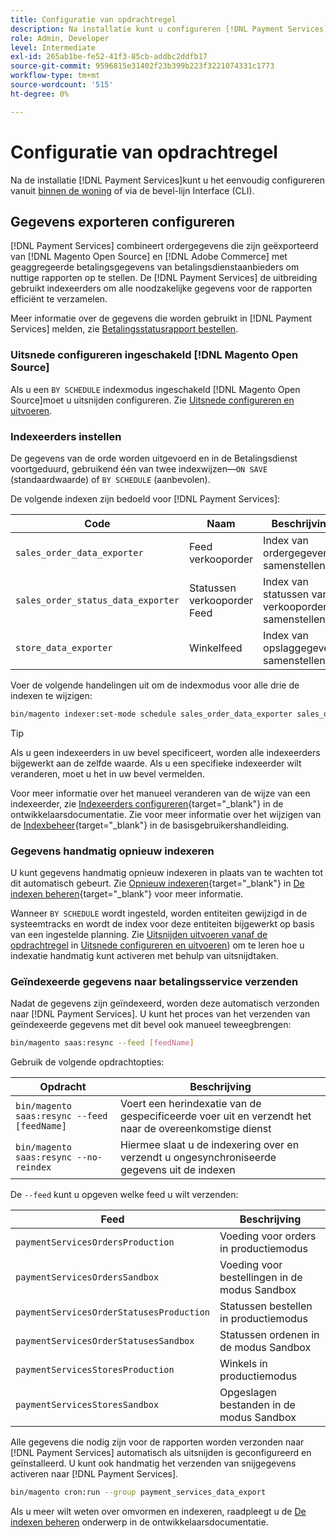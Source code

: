 ```yaml
---
title: Configuratie van opdrachtregel
description: Na installatie kunt u configureren [!DNL Payment Services] het gebruiken van de bevel-lijn Interface (CLI).
role: Admin, Developer
level: Intermediate
exl-id: 265ab1be-fe52-41f3-85cb-addbc2ddfb17
source-git-commit: 9596815e31402f23b399b223f3221074331c1773
workflow-type: tm+mt
source-wordcount: '515'
ht-degree: 0%

---
```


# Configuratie van opdrachtregel

Na de installatie [!DNL Payment Services]kunt u het eenvoudig configureren vanuit [binnen de woning](payments-home.md) of via de bevel-lijn Interface (CLI).

## Gegevens exporteren configureren

[!DNL Payment Services] combineert ordergegevens die zijn geëxporteerd van [!DNL Magento Open Source] en [!DNL Adobe Commerce] met geaggregeerde betalingsgegevens van betalingsdienstaanbieders om nuttige rapporten op te stellen. De [!DNL Payment Services] de uitbreiding gebruikt indexeerders om alle noodzakelijke gegevens voor de rapporten efficiënt te verzamelen.

Meer informatie over de gegevens die worden gebruikt in [!DNL Payment Services] melden, zie [Betalingsstatusrapport bestellen](order-payment-status.md#data-used-in-the-report).

### Uitsnede configureren ingeschakeld [!DNL Magento Open Source]

Als u een `BY SCHEDULE` indexmodus ingeschakeld [!DNL Magento Open Source]moet u uitsnijden configureren. Zie [Uitsnede configureren en uitvoeren](https://devdocs.magento.com/guides/v2.4/config-guide/cli/config-cli-subcommands-cron.html).

### Indexeerders instellen

De gegevens van de orde worden uitgevoerd en in de Betalingsdienst voortgeduurd, gebruikend één van twee indexwijzen—`ON SAVE` (standaardwaarde) of `BY SCHEDULE` (aanbevolen).

De volgende indexen zijn bedoeld voor [!DNL Payment Services]:

| Code | Naam | Beschrijving |
|    ---    |  ---  |  ---  |
| `sales_order_data_exporter` | Feed verkooporder | Index van ordergegevens samenstellen |
| `sales_order_status_data_exporter` | Statussen verkooporder Feed | Index van statussen van verkooporders samenstellen |
| `store_data_exporter` | Winkelfeed | Index van opslaggegevens samenstellen |

Voer de volgende handelingen uit om de indexmodus voor alle drie de indexen te wijzigen:

```bash
bin/magento indexer:set-mode schedule sales_order_data_exporter sales_order_status_data_exporter store_data_exporter
```

>[!TIP]
>
>Als u geen indexeerders in uw bevel specificeert, worden alle indexeerders bijgewerkt aan de zelfde waarde. Als u een specifieke indexeerder wilt veranderen, moet u het in uw bevel vermelden.

Voor meer informatie over het manueel veranderen van de wijze van een indexeerder, zie [Indexeerders configureren](https://devdocs.magento.com/guides/v2.4/config-guide/cli/config-cli-subcommands-index.html#configure-indexers){target=&quot;_blank&quot;} in de ontwikkelaarsdocumentatie. Zie voor meer informatie over het wijzigen van de [Indexbeheer](https://docs.magento.com/user-guide/system/index-management.html#change-the-index-mode){target=&quot;_blank&quot;} in de basisgebruikershandleiding.

### Gegevens handmatig opnieuw indexeren

U kunt gegevens handmatig opnieuw indexeren in plaats van te wachten tot dit automatisch gebeurt. Zie [Opnieuw indexeren](https://devdocs.magento.com/guides/v2.4/config-guide/cli/config-cli-subcommands-index.html#reindex){target=&quot;_blank&quot;} in [De indexen beheren](https://devdocs.magento.com/guides/v2.4/config-guide/cli/config-cli-subcommands-index.html){target=&quot;_blank&quot;} voor meer informatie.

Wanneer `BY SCHEDULE` wordt ingesteld, worden entiteiten gewijzigd in de systeemtracks en wordt de index voor deze entiteiten bijgewerkt op basis van een ingestelde planning. Zie [Uitsnijden uitvoeren vanaf de opdrachtregel](https://devdocs.magento.com/guides/v2.4/config-guide/cli/config-cli-subcommands-cron.html#config-cli-cron-group-run) in [Uitsnede configureren en uitvoeren](https://devdocs.magento.com/guides/v2.4/config-guide/cli/config-cli-subcommands-cron.html)) om te leren hoe u indexatie handmatig kunt activeren met behulp van uitsnijdtaken.

### Geïndexeerde gegevens naar betalingsservice verzenden

Nadat de gegevens zijn geïndexeerd, worden deze automatisch verzonden naar [!DNL Payment Services]. U kunt het proces van het verzenden van geïndexeerde gegevens met dit bevel ook manueel teweegbrengen:

```bash
bin/magento saas:resync --feed [feedName]
```

Gebruik de volgende opdrachtopties:

| Opdracht | Beschrijving |
|  ---  |  ---  |
| `bin/magento saas:resync --feed [feedName]` | Voert een herindexatie van de gespecificeerde voer uit en verzendt het naar de overeenkomstige dienst |
| `bin/magento saas:resync --no-reindex` | Hiermee slaat u de indexering over en verzendt u ongesynchroniseerde gegevens uit de indexen |

De `--feed` kunt u opgeven welke feed u wilt verzenden:

| Feed | Beschrijving |
|  ---  |  ---  |
| `paymentServicesOrdersProduction` | Voeding voor orders in productiemodus |
| `paymentServicesOrdersSandbox` | Voeding voor bestellingen in de modus Sandbox |
| `paymentServicesOrderStatusesProduction` | Statussen bestellen in productiemodus |
| `paymentServicesOrderStatusesSandbox` | Statussen ordenen in de modus Sandbox |
| `paymentServicesStoresProduction` | Winkels in productiemodus |
| `paymentServicesStoresSandbox` | Opgeslagen bestanden in de modus Sandbox |

Alle gegevens die nodig zijn voor de rapporten worden verzonden naar [!DNL Payment Services] automatisch als uitsnijden is geconfigureerd en geïnstalleerd. U kunt ook handmatig het verzenden van snijgegevens activeren naar [!DNL Payment Services].

```bash
bin/magento cron:run --group payment_services_data_export
```

Als u meer wilt weten over omvormen en indexeren, raadpleegt u de [De indexen beheren](https://devdocs.magento.com/guides/v2.4/config-guide/cli/config-cli-subcommands-index.html) onderwerp in de ontwikkelaarsdocumentatie.
